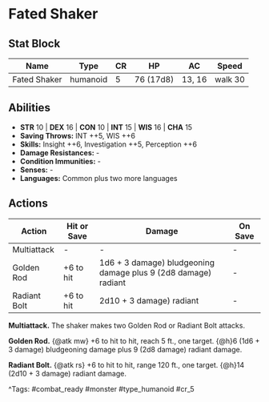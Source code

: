 # Fated Shaker

## Stat Block

| Name | Type | CR | HP | AC | Speed |
|------|------|----|----|----|-------|
| Fated Shaker | humanoid | 5 | 76 (17d8) | 13, 16 | walk 30 |

## Abilities

- **STR** 10 | **DEX** 16 | **CON** 10 | **INT** 15 | **WIS** 16 | **CHA** 15
- **Saving Throws:** INT ++5, WIS ++6  
- **Skills:** Insight ++6, Investigation ++5, Perception ++6  
- **Damage Resistances:** -  
- **Condition Immunities:** -  
- **Senses:** -  
- **Languages:** Common plus two more languages


## Actions

| Action | Hit or Save | Damage | On Save |
|--------|--------------|--------|----------|
| Multiattack | - | - | - |
| Golden Rod | +6 to hit | 1d6 + 3 damage) bludgeoning damage plus 9 (2d8 damage) radiant | - |
| Radiant Bolt | +6 to hit | 2d10 + 3 damage) radiant | - |

**Multiattack.** The shaker makes two Golden Rod or Radiant Bolt attacks.

**Golden Rod.** {@atk mw} +6 to hit to hit, reach 5 ft., one target. {@h}6 (1d6 + 3 damage) bludgeoning damage plus 9 (2d8 damage) radiant damage.

**Radiant Bolt.** {@atk rs} +6 to hit to hit, range 120 ft., one target. {@h}14 (2d10 + 3 damage) radiant damage.


^Tags: #combat_ready #monster #type_humanoid #cr_5